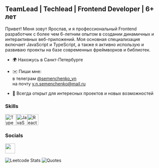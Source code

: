 TeamLead | Techlead | Frontend Developer | 6+ лет
-----------------------------

Привет! Меня зовут Ярослав, и я профессиональный Frontend разработчик с более чем 6-летним опытом в создании динамичных и интерактивных веб-приложений. Моя основная специализация включает JavaScript и TypeScript, а также я активно использую и развиваю проекты на базе современных фреймворков и библиотек.

* 🌍  Нахожусь в Санкт-Петербурге
   
* ✉️  Пиши мне:   
  в телеграм [@semenchenko_yn](https://t.me/semenchenko_yn)   
  на почту [y.n.semenchenko@mail.ru](mailto:y.n.semenchenko@mail.ru)   
   
* 🤝  Всегда открыт для интересных проектов и новых возможностей
   
### Skills

<p align="left">
<a href="https://www.typescriptlang.org/" target="_blank" rel="noreferrer"><img src="https://raw.githubusercontent.com/danielcranney/readme-generator/main/public/icons/skills/typescript-colored.svg" width="36" height="36" alt="TypeScript" /></a><a href="https://developer.mozilla.org/en-US/docs/Web/JavaScript" target="_blank" rel="noreferrer"><img src="https://raw.githubusercontent.com/danielcranney/readme-generator/main/public/icons/skills/javascript-colored.svg" width="36" height="36" alt="JavaScript" /></a><a href="https://reactjs.org/" target="_blank" rel="noreferrer"><img src="https://raw.githubusercontent.com/danielcranney/readme-generator/main/public/icons/skills/react-colored.svg" width="36" height="36" alt="React" /></a>
</p>

### Socials

<p align="left"> <a href="https://www.linkedin.com/in/yaroslav-semenchenko-frontend-developer" target="_blank" rel="noreferrer"> <picture> <source media="(prefers-color-scheme: dark)" srcset="https://raw.githubusercontent.com/danielcranney/readme-generator/main/public/icons/socials/linkedin-dark.svg" /> <source media="(prefers-color-scheme: light)" srcset="https://raw.githubusercontent.com/danielcranney/readme-generator/main/public/icons/socials/linkedin.svg" /> <img src="https://raw.githubusercontent.com/danielcranney/readme-generator/main/public/icons/socials/linkedin.svg" width="32" height="32" /> </picture> </a></p>

![Leetcode Stats](https://leetcard.jacoblin.cool/ynsem) ![Quotes](https://quotes-github-readme.vercel.app/api?type=horizontal&theme=dark)
